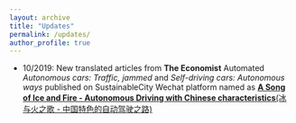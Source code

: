 ```yaml
---
layout: archive
title: "Updates"
permalink: /updates/
author_profile: true
---
```



* 10/2019: New translated articles from **The Economist** Automated *Autonomous cars: Traffic, jammed* and *Self-driving cars: Autonomous ways* published on SustainableCity Wechat platform named as [**A Song of Ice and Fire - Autonomous Driving with Chinese characteristics**(冰与火之歌 - 中国特色的自动驾驶之路)](https://mp.weixin.qq.com/s/duVGa4en9znjUTzprtNC4g)
